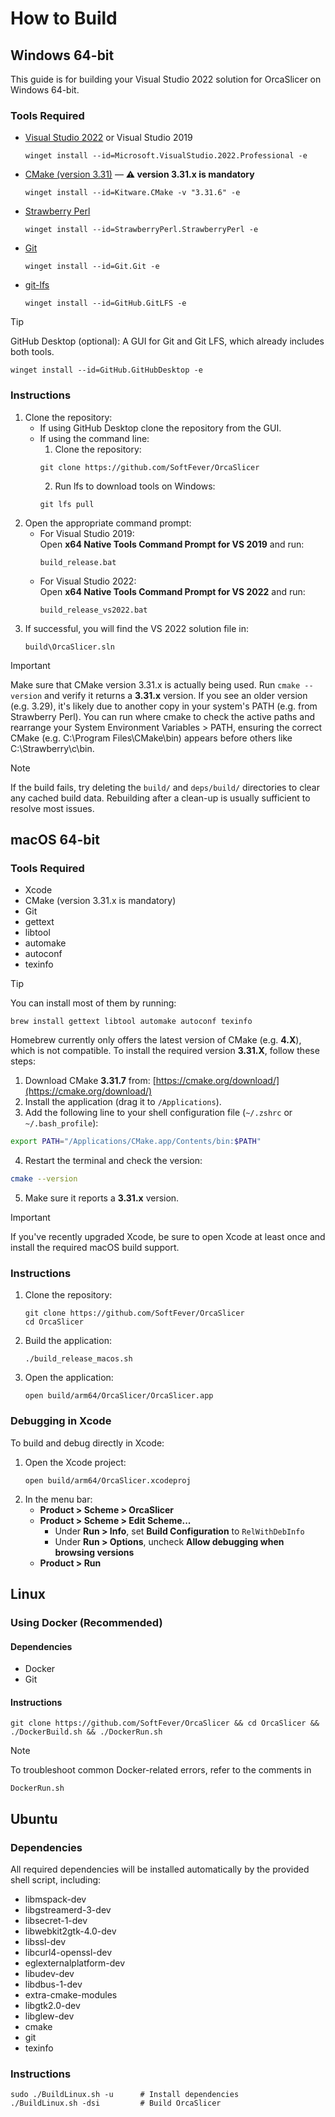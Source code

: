 # How to Build

## Windows 64-bit

This guide is for building your Visual Studio 2022 solution for OrcaSlicer on Windows 64-bit.

### Tools Required

- [Visual Studio 2022](https://visualstudio.microsoft.com/vs/) or Visual Studio 2019
  ```shell
  winget install --id=Microsoft.VisualStudio.2022.Professional -e
  ```
- [CMake (version 3.31)](https://cmake.org/) — **⚠️ version 3.31.x is mandatory**
  ```shell
  winget install --id=Kitware.CMake -v "3.31.6" -e
  ```
- [Strawberry Perl](https://strawberryperl.com/)
  ```shell
  winget install --id=StrawberryPerl.StrawberryPerl -e
  ```
- [Git](https://git-scm.com/)
  ```shell
  winget install --id=Git.Git -e
  ```
- [git-lfs](https://git-lfs.com/)
  ```shell
  winget install --id=GitHub.GitLFS -e
  ```

> [!TIP]
> GitHub Desktop (optional): A GUI for Git and Git LFS, which already includes both tools.
> ```shell
> winget install --id=GitHub.GitHubDesktop -e
> ```

### Instructions

1. Clone the repository:
   - If using GitHub Desktop clone the repository from the GUI.
   - If using the command line:
     1. Clone the repository:
     ```shell
     git clone https://github.com/SoftFever/OrcaSlicer
     ```
     2. Run lfs to download tools on Windows:
     ```shell
     git lfs pull
     ```
2. Open the appropriate command prompt:
   - For Visual Studio 2019:  
     Open **x64 Native Tools Command Prompt for VS 2019** and run:
     ```shell
     build_release.bat
     ```
   - For Visual Studio 2022:  
     Open **x64 Native Tools Command Prompt for VS 2022** and run:
     ```shell
     build_release_vs2022.bat
     ```
3. If successful, you will find the VS 2022 solution file in:
   ```shell
   build\OrcaSlicer.sln
   ```

> [!IMPORTANT]
> Make sure that CMake version 3.31.x is actually being used. Run `cmake --version` and verify it returns a **3.31.x** version.
> If you see an older version (e.g. 3.29), it's likely due to another copy in your system's PATH (e.g. from Strawberry Perl).
> You can run where cmake to check the active paths and rearrange your System Environment Variables > PATH, ensuring the correct CMake (e.g. C:\Program Files\CMake\bin) appears before others like C:\Strawberry\c\bin.

> [!NOTE]
> If the build fails, try deleting the `build/` and `deps/build/` directories to clear any cached build data. Rebuilding after a clean-up is usually sufficient to resolve most issues.

## macOS 64-bit

### Tools Required

- Xcode
- CMake (version 3.31.x is mandatory)
- Git
- gettext
- libtool
- automake
- autoconf
- texinfo

> [!TIP]
> You can install most of them by running:
> ```shell
> brew install gettext libtool automake autoconf texinfo
> ```

Homebrew currently only offers the latest version of CMake (e.g. **4.X**), which is not compatible. To install the required version **3.31.X**, follow these steps:

1. Download CMake **3.31.7** from: [https://cmake.org/download/](https://cmake.org/download/)
2. Install the application (drag it to `/Applications`).
3. Add the following line to your shell configuration file (`~/.zshrc` or `~/.bash_profile`):

```sh
export PATH="/Applications/CMake.app/Contents/bin:$PATH"
```

4. Restart the terminal and check the version:

```sh
cmake --version
```

5. Make sure it reports a **3.31.x** version.

> [!IMPORTANT]
> If you've recently upgraded Xcode, be sure to open Xcode at least once and install the required macOS build support.

### Instructions

1. Clone the repository:
   ```shell
   git clone https://github.com/SoftFever/OrcaSlicer
   cd OrcaSlicer
   ```
2. Build the application:
   ```shell
   ./build_release_macos.sh
   ```
3. Open the application:
   ```shell
   open build/arm64/OrcaSlicer/OrcaSlicer.app
   ```

### Debugging in Xcode

To build and debug directly in Xcode:

1. Open the Xcode project:
   ```shell
   open build/arm64/OrcaSlicer.xcodeproj
   ```
2. In the menu bar:
   - **Product > Scheme > OrcaSlicer**
   - **Product > Scheme > Edit Scheme...**
     - Under **Run > Info**, set **Build Configuration** to `RelWithDebInfo`
     - Under **Run > Options**, uncheck **Allow debugging when browsing versions**
   - **Product > Run**

## Linux

### Using Docker (Recommended)

#### Dependencies

- Docker
- Git

#### Instructions

```shell
git clone https://github.com/SoftFever/OrcaSlicer && cd OrcaSlicer && ./DockerBuild.sh && ./DockerRun.sh
```

> [!NOTE]
> To troubleshoot common Docker-related errors, refer to the comments in
> ```shell
> DockerRun.sh
> ```

## Ubuntu

### Dependencies

All required dependencies will be installed automatically by the provided shell script, including:

- libmspack-dev
- libgstreamerd-3-dev
- libsecret-1-dev
- libwebkit2gtk-4.0-dev
- libssl-dev
- libcurl4-openssl-dev
- eglexternalplatform-dev
- libudev-dev
- libdbus-1-dev
- extra-cmake-modules
- libgtk2.0-dev
- libglew-dev
- cmake
- git
- texinfo

### Instructions

```shell
sudo ./BuildLinux.sh -u      # Install dependencies
./BuildLinux.sh -dsi         # Build OrcaSlicer
```
